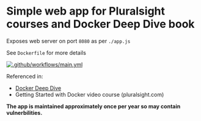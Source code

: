 # Simple web app for Pluralsight courses and Docker Deep Dive book

Exposes web server on port `8080` as per `./app.js`

See `Dockerfile` for more details

[![.github/workflows/main.yml](https://github.com/mfabian-na-at/psweb/actions/workflows/main.yml/badge.svg)](https://github.com/mfabian-na-at/psweb/actions/workflows/main.yml)

Referenced in:
- [Docker Deep Dive](https://www.amazon.com/Docker-Deep-Dive-Nigel-Poulton/dp/1521822808/ref=tmm_pap_swatch_0?_encoding=UTF8&qid=&sr=) 
- Getting Started with Docker video course (pluralsight.com)

**The app is maintained approximately once per year so may contain vulnerbilities.**

